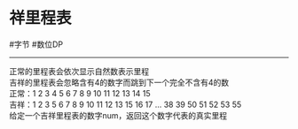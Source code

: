 # 祥里程表
#字节  #数位DP 

---

正常的里程表会依次显示自然数表示里程  
吉祥的里程表会忽略含有4的数字而跳到下一个完全不含有4的数  
正常：1 2 3 4 5 6 7 8   9 10 11 12 13 14 15  
吉祥：1 2 3 5 6 7 8 9 10 11 12 13 15 16 17 ... 38 39 50 51 52 53 55  
给定一个吉祥里程表的数字num，返回这个数字代表的真实里程  
